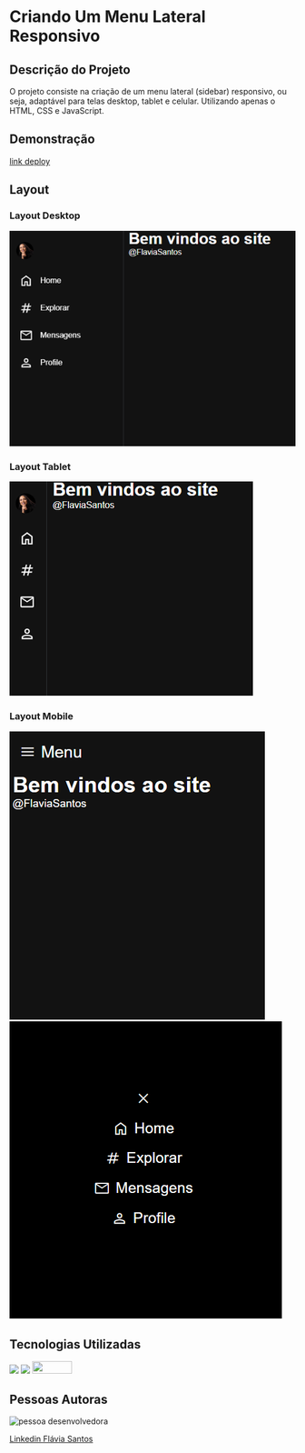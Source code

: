 # Criando Um Menu Lateral Responsivo

## Descrição do Projeto
O projeto consiste na criação de um menu lateral (sidebar) responsivo, ou seja, adaptável para telas desktop, tablet e celular. Utilizando apenas o HTML, CSS e JavaScript.

## Demonstração
[link deploy](https://ffernanda85.github.io/criando-um-sidebar-responsivo/)

## Layout
### Layout Desktop
![desktop](./assets/sidebar_desktop.png)

### Layout Tablet
![desktop](./assets/sidebar_tablet.png)

### Layout Mobile
![desktop](./assets/sidebar_mobile1.png)
![desktop](./assets/sidebar_mobile2.png)

## Tecnologias Utilizadas
<a href='https://developer.mozilla.org/pt-BR/docs/Web/HTML/Element'> <img style='width:70px' src='https://img.shields.io/badge/HTML5-E34F26?style=for-the-badge&logo=html5&logoColor=white'></a>
<a href='https://developer.mozilla.org/pt-BR/docs/Web/JavaScript'> <img style='width:100px' src='https://img.shields.io/badge/JavaScript-323330?style=for-the-badge&logo=javascript&logoColor=F7DF1E'></a>
<a href='https://developer.mozilla.org/pt-BR/docs/Web/CSS'> <img height='22' width='70' src="https://img.shields.io/badge/CSS-239120?&style=for-the-badge&logo=css3&logoColor=white"></a>

## Pessoas Autoras
<img style='width:150px' src='https://avatars.githubusercontent.com/u/114631584?v=4' alt='pessoa desenvolvedora'>

[Linkedin Flávia Santos](https://www.linkedin.com/in/flavia-santos-dev/)
